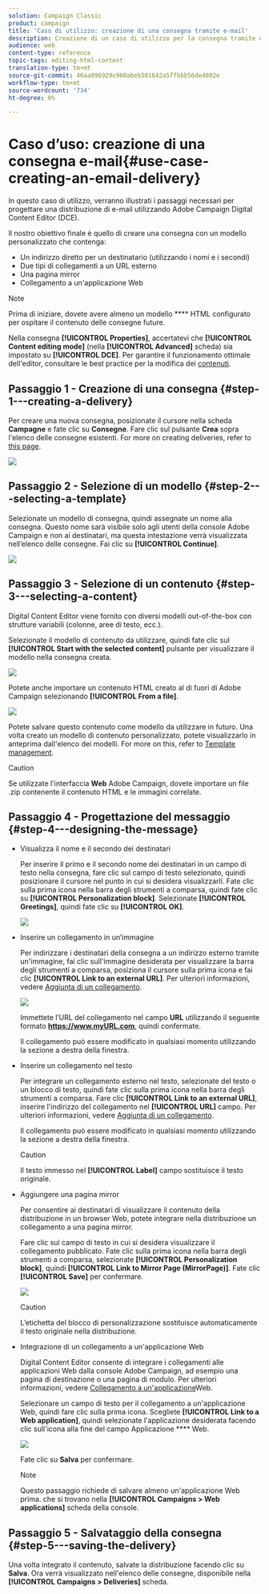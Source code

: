 ```yaml
---
solution: Campaign Classic
product: campaign
title: 'Caso di utilizzo: creazione di una consegna tramite e-mail'
description: Creazione di un caso di utilizzo per la consegna tramite e-mail
audience: web
content-type: reference
topic-tags: editing-html-content
translation-type: tm+mt
source-git-commit: 46aa896929c960abeb501642a5ffbbb56de4802e
workflow-type: tm+mt
source-wordcount: '734'
ht-degree: 0%

---
```



# Caso d’uso: creazione di una consegna e-mail{#use-case-creating-an-email-delivery}

In questo caso di utilizzo, verranno illustrati i passaggi necessari per progettare una distribuzione di e-mail utilizzando  Adobe Campaign Digital Content Editor (DCE).

Il nostro obiettivo finale è quello di creare una consegna con un modello personalizzato che contenga:

* Un indirizzo diretto per un destinatario (utilizzando i nomi e i secondi)
* Due tipi di collegamenti a un URL esterno
* Una pagina mirror
* Collegamento a un&#39;applicazione Web

>[!NOTE]
>
>Prima di iniziare, dovete avere almeno un modello **** HTML configurato per ospitare il contenuto delle consegne future.
>
>Nella consegna **[!UICONTROL Properties]**, accertatevi che **[!UICONTROL Content editing mode]** (nella **[!UICONTROL Advanced]** scheda) sia impostato su **[!UICONTROL DCE]**. Per garantire il funzionamento ottimale dell&#39;editor, consultare le best practice per la modifica dei [contenuti](../../web/using/content-editing-best-practices.md).

## Passaggio 1 - Creazione di una consegna {#step-1---creating-a-delivery}

Per creare una nuova consegna, posizionate il cursore nella scheda **Campagne** e fate clic su **Consegne**. Fare clic sul pulsante **Crea** sopra l&#39;elenco delle consegne esistenti. For more on creating deliveries, refer to [this page](../../delivery/using/about-email-channel.md).

![](assets/delivery_step_1.png)

## Passaggio 2 - Selezione di un modello {#step-2---selecting-a-template}

Selezionate un modello di consegna, quindi assegnate un nome alla consegna. Questo nome sarà visibile solo agli utenti della console  Adobe Campaign e non ai destinatari, ma questa intestazione verrà visualizzata nell’elenco delle consegne. Fai clic su **[!UICONTROL Continue]**.

![](assets/dce_delivery_model.png)

## Passaggio 3 - Selezione di un contenuto {#step-3---selecting-a-content}

Digital Content Editor viene fornito con diversi modelli out-of-the-box con strutture variabili (colonne, aree di testo, ecc.).

Selezionate il modello di contenuto da utilizzare, quindi fate clic sul **[!UICONTROL Start with the selected content]** pulsante per visualizzare il modello nella consegna creata.

![](assets/dce_select_model.png)

Potete anche importare un contenuto HTML creato al di fuori di  Adobe Campaign selezionando **[!UICONTROL From a file]**.

![](assets/dce_select_from_file_template.png)

Potete salvare questo contenuto come modello da utilizzare in futuro. Una volta creato un modello di contenuto personalizzato, potete visualizzarlo in anteprima dall&#39;elenco dei modelli. For more on this, refer to [Template management](../../web/using/template-management.md).

>[!CAUTION]
>
>Se utilizzate l&#39;interfaccia **Web** Adobe Campaign, dovete importare un file .zip contenente il contenuto HTML e le immagini correlate.

## Passaggio 4 - Progettazione del messaggio {#step-4---designing-the-message}

* Visualizza il nome e il secondo dei destinatari

   Per inserire il primo e il secondo nome dei destinatari in un campo di testo nella consegna, fare clic sul campo di testo selezionato, quindi posizionare il cursore nel punto in cui si desidera visualizzarli. Fate clic sulla prima icona nella barra degli strumenti a comparsa, quindi fate clic su **[!UICONTROL Personalization block]**. Selezionate **[!UICONTROL Greetings]**, quindi fate clic su **[!UICONTROL OK]**.

   ![](assets/dce_personalizationblock_greetings.png)

* Inserire un collegamento in un’immagine

   Per indirizzare i destinatari della consegna a un indirizzo esterno tramite un&#39;immagine, fai clic sull&#39;immagine desiderata per visualizzare la barra degli strumenti a comparsa, posiziona il cursore sulla prima icona e fai clic **[!UICONTROL Link to an external URL]**. Per ulteriori informazioni, vedere [Aggiunta di un collegamento](../../web/using/editing-content.md#adding-a-link).

   ![](assets/dce_externalpage.png)

   Immettete l’URL del collegamento nel campo **URL** utilizzando il seguente formato **https://www.myURL.com**, quindi confermate.

   Il collegamento può essere modificato in qualsiasi momento utilizzando la sezione a destra della finestra.

* Inserire un collegamento nel testo

   Per integrare un collegamento esterno nel testo, selezionate del testo o un blocco di testo, quindi fate clic sulla prima icona nella barra degli strumenti a comparsa. Fare clic **[!UICONTROL Link to an external URL]**, inserire l&#39;indirizzo del collegamento nel **[!UICONTROL URL]** campo. Per ulteriori informazioni, vedere [Aggiunta di un collegamento](../../web/using/editing-content.md#adding-a-link).

   Il collegamento può essere modificato in qualsiasi momento utilizzando la sezione a destra della finestra.

   >[!CAUTION]
   >
   >Il testo immesso nel **[!UICONTROL Label]** campo sostituisce il testo originale.

* Aggiungere una pagina mirror

   Per consentire ai destinatari di visualizzare il contenuto della distribuzione in un browser Web, potete integrare nella distribuzione un collegamento a una pagina mirror.

   Fare clic sul campo di testo in cui si desidera visualizzare il collegamento pubblicato. Fate clic sulla prima icona nella barra degli strumenti a comparsa, selezionate **[!UICONTROL Personalization block]**, quindi **[!UICONTROL Link to Mirror Page (MirrorPage)]**. Fate clic **[!UICONTROL Save]** per confermare.

   ![](assets/dce_mirrorpage.png)

   >[!CAUTION]
   >
   >L’etichetta del blocco di personalizzazione sostituisce automaticamente il testo originale nella distribuzione.

* Integrazione di un collegamento a un&#39;applicazione Web

   Digital Content Editor consente di integrare i collegamenti alle applicazioni Web dalla console  Adobe Campaign, ad esempio una pagina di destinazione o una pagina di modulo. Per ulteriori informazioni, vedere [Collegamento a un&#39;applicazione](../../web/using/editing-content.md#link-to-a-web-application)Web.

   Selezionare un campo di testo per il collegamento a un&#39;applicazione Web, quindi fare clic sulla prima icona. Scegliete **[!UICONTROL Link to a Web application]**, quindi selezionate l&#39;applicazione desiderata facendo clic sull&#39;icona alla fine del campo Applicazione **** Web.

   ![](assets/dce_webapp.png)

   Fate clic su **Salva** per confermare.

   >[!NOTE]
   >
   >Questo passaggio richiede di salvare almeno un&#39;applicazione Web prima. che si trovano nella **[!UICONTROL Campaigns > Web applications]** scheda della console.

## Passaggio 5 - Salvataggio della consegna {#step-5---saving-the-delivery}

Una volta integrato il contenuto, salvate la distribuzione facendo clic su **Salva**. Ora verrà visualizzato nell&#39;elenco delle consegne, disponibile nella **[!UICONTROL Campaigns > Deliveries]** scheda.
